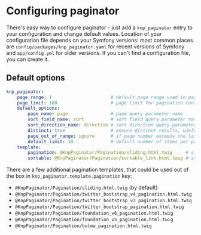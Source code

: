 # Configuring paginator

There's easy way to configure paginator - just add a `knp_paginator` entry to your configuration and change default values.
Location of your configuration file depends on your Symfony versions: most common places are `config/packages/knp_paginator.yaml`
for recent versions of Symfony and `app/config.yml` for older versions. If you can't find a configuration file, you can create it.

## Default options

``` yaml
knp_paginator:
    page_range: 1                      # default page range used in pagination control
    page_limit: 100                    # page limit for pagination control; to disable set this field to ~ (null)
    default_options:
        page_name: page                # page query parameter name
        sort_field_name: sort          # sort field query parameter name; to disable sorting set this field to ~ (null)
        sort_direction_name: direction # sort direction query parameter name
        distinct: true                 # ensure distinct results, useful when ORM queries are using GROUP BY statements
        page_out_of_range: ignore      # if page number exceeds the last page. Options: 'fix'(return last page); 'throwException'
        default_limit: 10              # default number of items per page
    template:
        pagination: @KnpPaginator/Pagination/sliding.html.twig     # sliding pagination controls template
        sortable: @KnpPaginator/Pagination/sortable_link.html.twig # sort link template
```

There are a few additional pagination templates, that could be used out of the box in `knp_paginator.template.pagination` key:

* `@KnpPaginator/Pagination/sliding.html.twig` (by default)
* `@KnpPaginator/Pagination/twitter_bootstrap_v4_pagination.html.twig`
* `@KnpPaginator/Pagination/twitter_bootstrap_v3_pagination.html.twig`
* `@KnpPaginator/Pagination/twitter_bootstrap_pagination.html.twig`
* `@KnpPaginator/Pagination/foundation_v6_pagination.html.twig`
* `@KnpPaginator/Pagination/foundation_v5_pagination.html.twig`
* `@KnpPaginator/Pagination/bulma_pagination.html.twig`

